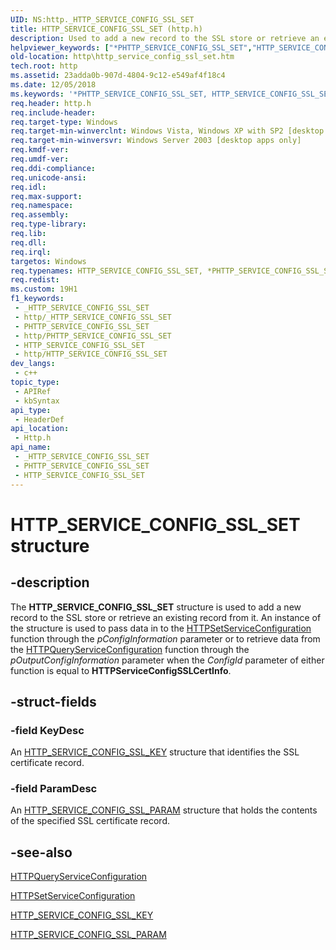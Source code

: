```yaml
---
UID: NS:http._HTTP_SERVICE_CONFIG_SSL_SET
title: HTTP_SERVICE_CONFIG_SSL_SET (http.h)
description: Used to add a new record to the SSL store or retrieve an existing record from it.
helpviewer_keywords: ["*PHTTP_SERVICE_CONFIG_SSL_SET","HTTP_SERVICE_CONFIG_SSL_SET","HTTP_SERVICE_CONFIG_SSL_SET structure [HTTP]","PHTTP_SERVICE_CONFIG_SSL_SET","PHTTP_SERVICE_CONFIG_SSL_SET structure pointer [HTTP]","_http_http_service_config_ssl_set","http.http_service_config_ssl_set","http/HTTP_SERVICE_CONFIG_SSL_SET","http/PHTTP_SERVICE_CONFIG_SSL_SET"]
old-location: http\http_service_config_ssl_set.htm
tech.root: http
ms.assetid: 23adda0b-907d-4804-9c12-e549af4f18c4
ms.date: 12/05/2018
ms.keywords: '*PHTTP_SERVICE_CONFIG_SSL_SET, HTTP_SERVICE_CONFIG_SSL_SET, HTTP_SERVICE_CONFIG_SSL_SET structure [HTTP], PHTTP_SERVICE_CONFIG_SSL_SET, PHTTP_SERVICE_CONFIG_SSL_SET structure pointer [HTTP], _http_http_service_config_ssl_set, http.http_service_config_ssl_set, http/HTTP_SERVICE_CONFIG_SSL_SET, http/PHTTP_SERVICE_CONFIG_SSL_SET'
req.header: http.h
req.include-header: 
req.target-type: Windows
req.target-min-winverclnt: Windows Vista, Windows XP with SP2 [desktop apps only]
req.target-min-winversvr: Windows Server 2003 [desktop apps only]
req.kmdf-ver: 
req.umdf-ver: 
req.ddi-compliance: 
req.unicode-ansi: 
req.idl: 
req.max-support: 
req.namespace: 
req.assembly: 
req.type-library: 
req.lib: 
req.dll: 
req.irql: 
targetos: Windows
req.typenames: HTTP_SERVICE_CONFIG_SSL_SET, *PHTTP_SERVICE_CONFIG_SSL_SET
req.redist: 
ms.custom: 19H1
f1_keywords:
 - _HTTP_SERVICE_CONFIG_SSL_SET
 - http/_HTTP_SERVICE_CONFIG_SSL_SET
 - PHTTP_SERVICE_CONFIG_SSL_SET
 - http/PHTTP_SERVICE_CONFIG_SSL_SET
 - HTTP_SERVICE_CONFIG_SSL_SET
 - http/HTTP_SERVICE_CONFIG_SSL_SET
dev_langs:
 - c++
topic_type:
 - APIRef
 - kbSyntax
api_type:
 - HeaderDef
api_location:
 - Http.h
api_name:
 - _HTTP_SERVICE_CONFIG_SSL_SET
 - PHTTP_SERVICE_CONFIG_SSL_SET
 - HTTP_SERVICE_CONFIG_SSL_SET
---
```


# HTTP_SERVICE_CONFIG_SSL_SET structure


## -description

The 
<b>HTTP_SERVICE_CONFIG_SSL_SET</b> structure is used to add a new record to the SSL store or retrieve an existing record from it. An instance of the structure is used to pass data in to the 
<a href="/windows/desktop/api/http/nf-http-httpsetserviceconfiguration">HTTPSetServiceConfiguration</a> function through the <i>pConfigInformation</i> parameter or to retrieve data from the 
<a href="/windows/desktop/api/http/nf-http-httpqueryserviceconfiguration">HTTPQueryServiceConfiguration</a> function through the <i>pOutputConfigInformation</i> parameter when the <i>ConfigId</i> parameter of either function is equal to <b>HTTPServiceConfigSSLCertInfo</b>.

## -struct-fields

### -field KeyDesc

An 
<a href="/windows/desktop/api/http/ns-http-http_service_config_ssl_key">HTTP_SERVICE_CONFIG_SSL_KEY</a> structure that identifies the SSL certificate record.

### -field ParamDesc

An 
<a href="/windows/desktop/api/http/ns-http-http_service_config_ssl_param">HTTP_SERVICE_CONFIG_SSL_PARAM</a> structure that holds the contents of the specified SSL certificate record.

## -see-also

<a href="/windows/desktop/api/http/nf-http-httpqueryserviceconfiguration">HTTPQueryServiceConfiguration</a>



<a href="/windows/desktop/api/http/nf-http-httpsetserviceconfiguration">HTTPSetServiceConfiguration</a>



<a href="/windows/desktop/api/http/ns-http-http_service_config_ssl_key">HTTP_SERVICE_CONFIG_SSL_KEY</a>



<a href="/windows/desktop/api/http/ns-http-http_service_config_ssl_param">HTTP_SERVICE_CONFIG_SSL_PARAM</a>

